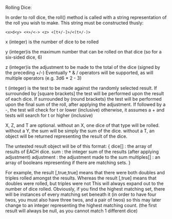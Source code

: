 Rolling Dice:

In order to roll dice, the roll() method is called with a string representation of the roll you wish to make.
This string must be constructed thusly:

    <x>d<y> <+>/<-> <z> <[t+/-]>/<(t+/-)>
    
x (integer) is the number of dice to be rolled

y (integer)is the maximum number that can be rolled on that dice (so for a six-sided dice, 6)

z (integer)is the adjustment to be made to the total of the dice (signed by the preceding +/-) Eventually * & / operators will be supported, as will multiple operators (e.g. 3d6 * 2 - 3)

t (integer) is the test to be made against the randomly selected result. If surrounded by [square brackets] the test will be performed upon the result of each dice. If surrounded by (round brackets) the test will be performed upon the final sum of the roll, after applying the adjustment. If followed by a -, the test will check for t or lower (inclusive) otherwise, it assumes a + and tests will search for t or higher (inclusive)

X, Z, and T are optional.
    without an X, one dice of that type will be rolled.
    without a Y, the sum will be simply the sum of the dice.
    without a T, an object will be returned representing the result of the dice.
    
The untested result object will be of this format:
{
    dice[]      : the array of results of EACH dice.
    sum         : the integer sum of the results (after applying adjustment)
    adjustment  : the adjustment made to the sum
    multiples[] : an array of booleans representing if there are matching sets.
}
    
For example, the result [,true,true] means that there were both doubles and triples rolled amongst the results.
Whereas the result [,true] means that doubles were rolled, but triples were not
This will always expand out to the number of dice rolled.
Obviously, if you find the highest matching set, there will be instances of every matching set beneath it (in order to have four twos, you must also have three twos, and a pair of twos) so this may later change to an integer representing the highest matching count.
(the first result will always be null, as you cannot match 1 different dice)
